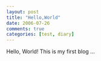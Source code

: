 ```yaml
---
layout: post
title: "Hello,World"
date: 2006-07-26
comments: true
categories: [test, diary]
---
```


Hello, World! This is my first blog ...
